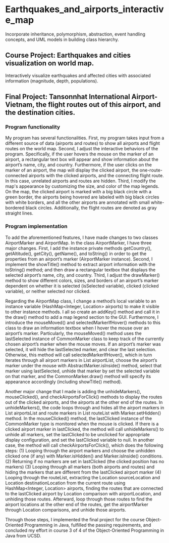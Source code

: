 # Earthquakes_and_airports_interactive_map
Incorporate inheritance, polymorphism, abstraction, event handling concepts, and UML models in building class hierarchy.

## Course Project: Earthquakes and cities visualization on world map. 
Interactively visualize earthquakes and affected cities with associated information (magnitude, depth, populations).

## Final Project: Tansonnhat International Airport-Vietnam, the flight routes out of this airport, and the destination cities.
### Program functionality

My program has several functionalities. First, my program takes input from a different source of data (airports and routes) to show all airports and flight routes on the world map. Second, I adjust the interactive behaviors of the program. Specifically, if the user hovers the mouse on the marker of an airport, a rectangular text box will appear and show information about the airport’s name, city, and country. Furthermore, if the user clicks on the marker of an airport, the map will display the clicked airport, the one-route-connected airports with the clicked airports, and the connecting flight route. In this case, unrelated airports and routes are hidden. Third, I modify the map's appearance by customizing the size, and color of the map legends. On the map, the clicked airport is marked with a big black circle with a green border, the airports being hovered are labeled with big black circles with white borders, and all the other airports are annotated with small white-bordered black circles. Additionally, the flight routes are denoted as gray straight lines. 
 
### Program implementation

To add the aforementioned features, I have made changes to two classes AirportMarker and AirportMap. In the class AirportMarker, I have three major changes. First, I add the instance private methods getCountry(), getAltitude(), getCity(), getName(), and toString() in order to get the properties from an airport’s marker (AirportMarker instance). Second, I implement the showTitle() method to extract airport information with the toString() method; and then draw a rectangular textbox that displays the selected airport’s name, city, and country. Third, I adjust the drawMarker() method to show different colors, sizes, and borders of an airport’s marker dependent on whether it is selected (isSelected variable), clicked (clicked variable), or neither selected nor clicked. 

Regarding the AirportMap class, I change a method’s local variable to an instance variable (HashMap<Integer, Location> airports) to make it visible to other instance methods. I all so create an addKey() method and call it in the draw() method to add a map legend section to the GUI. Furthermore, I introduce the mouseMoved() and selectedMarkerIfHover() methods to this class to draw an information textbox when I hover the mouse over an airport’s marker. Particularly, the mouseMoved() method uses the lastSelected instance of CommonMarker class to keep track of the currently chosen airport’s marker when the mouse moves. If an airport’s marker was selected, it will hide the lastSelected marker, and clear the last selection. Otherwise, this method will call selectedMarkerIfHover(), which in turn iterates through all airport markers in List<Marker> airportList, choose the airport’s marker under the mouse with AbstractMarker.isInside() method, select that marker using lastSelected, unhide that marker by set the selected variable on that marker, and the CommonMarker.draw() method will specify its appearance accordingly (including showTitle() method).

Another major change that I made is adding the unhideMarkers(), mouseClicked(), and checkAirportsForClick() methods to display the routes out of the clicked airports, and the airports at the other end of the routes. In unhideMarkers(), the code loops through and hides all the airport markers in List<Marker> airportsList and route markers in List<Marker> routeList with Marker.setHidden() method. In the mouseClicked() method, the lastClicked instance of the CommonMarker type is monitored when the mouse is clicked. If there is a clicked airport marker in lastClicked, the method will call unhideMarkers() to unhide all markers, set the lastClicked to be unclicked for appropriate display configuration, and set the lastClicked variable to null. In another case, the method will call checkAirportsForClick(), which does the following steps: (1) Looping through the airport markers and choose the unhidden clicked one (if any) with Marker.isHidden() and Marker.isInside() conditions. (2) Returning if no markers are set in lastClicked (the clicked position has no markers) (3) Looping through all markers (both airports and routes) and hiding the markers that are different from the lastClicked airport marker (4) Looping through the routeList, extracting the Location sourceLocation and Location destinationLocation from the current route using HashMap<Integer, Location> airports, finding the routes that are connected to the lastClicked airport by Location comparison with airportLocation, and unhiding those routes. Afterward, loop through those routes to find the airport locations at the other end of the routes, get the airportMarker through Location comparisons, and unhide those airports.

Through those steps, I implemented the final project for the course Object-Oriented Programming in Java, fulfilled the passing requirements, and concluded my effort in course 3 of 4 of the Object-Oriented Programming in Java from UCSD. 
